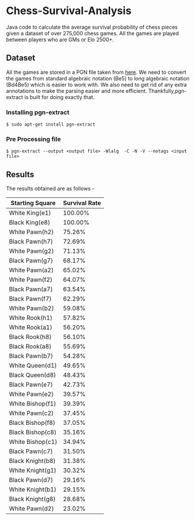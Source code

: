 # Chess-Survival-Analysis
Java code to calculate the average survival probability of chess pieces given a dataset of over 275,000 chess games.
All the games are played between players who are GMs or Elo 2500+.

## Dataset
All the games are stored in a PGN file taken from [here](http://chess-db.com/public/downloads/download.jsp?c=1).
We need to convert the games from standard algebraic notation (Be5) to long algebraic notation (Bd4Be5) which is easier to work with. We also need to get rid of any extra annotations to make the parsing easier and more efficient. Thankfully,pgn-extract is built for doing exactly that.

### Installing pgn-extract

 ``` $ sudo apt-get install pgn-extract ``` 

### Pre Processing file

 ``` $ pgn-extract --output <output file> -Wlalg  -C -N -V --notags <input file> ``` 

## Results
The results obtained are as follows - 

| Starting Square | Survival Rate |
|-----------------|---------------|
|White King(e1)   | 100.00%       |
|Black King(e8)   | 100.00%  	    |
|White Pawn(h2)   | 75.26%  	    |
|Black Pawn(h7)   | 72.69%  	    |
|White Pawn(g2)   | 71.13%  	    |
|Black Pawn(g7)   | 68.17%        |
|White Pawn(a2)   | 65.02%        |
|White Pawn(f2)   | 64.07%        |
|Black Pawn(a7)   | 63.54%        |
|Black Pawn(f7)   | 62.29%        |
|White Pawn(b2)   | 59.08%        |
|White Rook(h1)   | 57.82%        |
|White Rook(a1)   | 56.20%        |
|Black Rook(h8)   | 56.10%        |
|Black Rook(a8)   | 55.69%        |
|Black Pawn(b7)   | 54.28%        |
|White Queen(d1)  | 49.65%        |
|Black Queen(d8)  | 48.43%        |
|Black Pawn(e7)   | 42.73%        |
|White Pawn(e2)   | 39.57%        |
|White Bishop(f1) | 39.39%        |
|White Pawn(c2)   | 37.45%        |
|Black Bishop(f8) | 37.05%        |
|Black Bishop(c8) | 35.16%        |
|White Bishop(c1) | 34.94%        |
|Black Pawn(c7)   | 31.50%        |
|Black Knight(b8) | 31.38%        |
|White Knight(g1) | 30.32%        |
|Black Pawn(d7)   |	29.16%        |
|White Knight(b1) | 29.15%        |
|Black Knight(g8) |	28.68%        |
|White Pawn(d2)   |	23.02%        |
